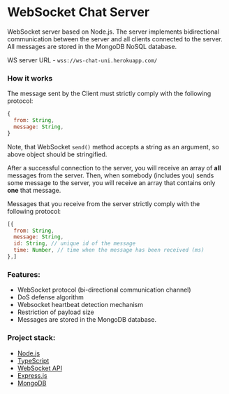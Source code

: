 # WebSocket Chat Server
WebSocket server based on Node.js. The server implements bidirectional communication between the server and all clients connected to the server. All messages are stored in the MongoDB NoSQL database.

WS server URL - `wss://ws-chat-uni.herokuapp.com/`

### How it works

The message sent by the Client must strictly comply with the following protocol:
```js
{
  from: String,
  message: String,
}
```
Note, that WebSocket `send()` method accepts a string as an argument, so above object should be stringified.

After a successful connection to the server, you will receive an array of **all** messages from the server. Then, when somebody (includes you) sends some message to the server, you will receive an array that contains only **one** that message.

Messages that you receive from the server strictly comply with the following protocol:
```js
[{
  from: String,
  message: String,
  id: String, // unique id of the message
  time: Number, // time when the message has been received (ms)
},]
```

### Features: 
- WebSocket protocol (bi-directional communication channel)
- DoS defense algorithm
- Websocket heartbeat detection mechanism 
- Restriction of payload size
- Messages are stored in the MongoDB database.

### Project stack:
- [Node.js](https://nodejs.org/)
- [TypeScript](https://www.typescriptlang.org/)
- [WebSocket API](https://developer.mozilla.org/en-US/docs/Web/API/WebSockets_API)
- [Express.js](https://expressjs.com/)
- [MongoDB](https://www.mongodb.com/)
